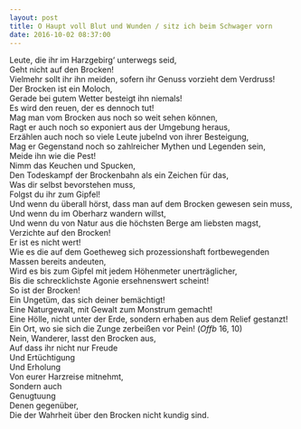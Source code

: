 ```yaml
---
layout: post
title: O Haupt voll Blut und Wunden / sitz ich beim Schwager vorn
date: 2016-10-02 08:37:00
---
```


Leute, die ihr im Harzgebirg‘ unterwegs seid, <br>
Geht nicht auf den Brocken!<br>
Vielmehr sollt ihr ihn meiden, sofern ihr Genuss vorzieht dem Verdruss!<br>
Der Brocken ist ein Moloch, <br>
Gerade bei gutem Wetter besteigt ihn niemals!<br>
Es wird den reuen, der es dennoch tut!<br>
Mag man vom Brocken aus noch so weit sehen können,<br>
Ragt er auch noch so exponiert aus der Umgebung heraus,<br>
Erzählen auch noch so viele Leute jubelnd von ihrer Besteigung,<br>
Mag er Gegenstand noch so zahlreicher Mythen und Legenden sein,<br>
Meide ihn wie die Pest!<br>
Nimm das Keuchen und Spucken,<br>
Den Todeskampf der Brockenbahn als ein Zeichen für das,<br>
Was dir selbst bevorstehen muss,<br>
Folgst du ihr zum Gipfel!<br>
Und wenn du überall hörst, dass man auf dem Brocken gewesen sein muss,<br>
Und wenn du im Oberharz wandern willst,<br>
Und wenn du von Natur aus die höchsten Berge am liebsten magst,<br>
Verzichte auf den Brocken!<br>
Er ist es nicht wert!<br>
Wie es die auf dem Goetheweg sich prozessionshaft fortbewegenden Massen bereits andeuten,<br>
Wird es bis zum Gipfel mit jedem Höhenmeter unerträglicher,<br>
Bis die schrecklichste Agonie ersehnenswert scheint!<br>
So ist der Brocken!<br>
Ein Ungetüm, das sich deiner bemächtigt!<br>
Eine Naturgewalt, mit Gewalt zum Monstrum gemacht!<br>
Eine Hölle, nicht unter der Erde, sondern erhaben aus dem Relief gestanzt! <br>
Ein Ort, wo sie sich die Zunge zerbeißen vor Pein! (*Offb* 16, 10)<br>
Nein, Wanderer, lasst den Brocken aus,<br>
Auf dass ihr nicht nur Freude <br>
Und Ertüchtigung <br>
Und Erholung <br>
Von eurer Harzreise mitnehmt,<br>
Sondern auch<br>
Genugtuung<br>
Denen gegenüber, <br>
Die der Wahrheit über den Brocken nicht kundig sind.
